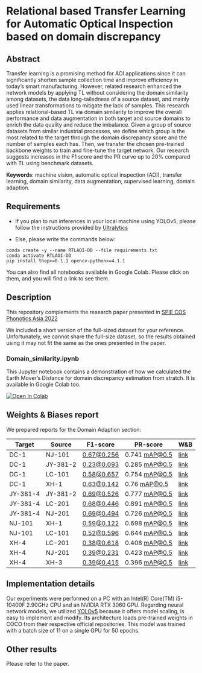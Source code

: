 # Relational based Transfer Learning for Automatic Optical Inspection based on domain discrepancy

## Abstract
Transfer learning is a promising method for AOI applications since it can significantly shorten sample collection time and improve efficiency in today’s smart manufacturing. However, related research enhanced the network models by applying TL without considering the domain similarity among datasets, the data long-tailedness of a source dataset, and mainly used linear transformations to mitigate the lack of samples. This research applies relational-based TL via domain similarity to improve the overall performance and data augmentation in both target and source domains to enrich the data quality and reduce the imbalance. Given a group of source datasets from similar industrial processes, we define which group is the most related to the target through the domain discrepancy score and the number of samples each has. Then, we transfer the chosen pre-trained backbone weights to train and fine-tune the target network. Our research suggests increases in the F1 score and the PR curve up to 20% compared with TL using benchmark datasets.

**Keywords**: machine vision, automatic optical inspection (AOI), transfer learning, domain similarity, data augmentation, supervised learning, domain adaption.

## Requirements

- If you plan to run inferences in your local machine using YOLOv5, please follow the instructions provided by [Ultralytics](https://github.com/ultralytics/yolov5)

- Else, please write the commands below:

```
conda create -y --name RTLAOI-DD --file requirements.txt 
conda activate RTLAOI-DD
pip install thop>=0.1.1 opencv-python>=4.1.1
```

You can also find all notebooks available in Google Colab. Please click on them, and you will find a link to see them.

## Description
This repository complements the research paper presented in [SPIE COS Phonotics Asia 2022](https://spie.org/spie-cos-photonics-asia/presentation/Relational-based-transfer-learning-for-automatic-optical-inspection-based-on/12317-42?SSO=1)

We included a short version of the full-sized dataset for your reference. Unfortunately, we cannot share the full-size dataset, so the results obtained using it may not fit the same as the ones presented in the paper.

### Domain_similarity.ipynb
This Jupyter notebook contains a demonstration of how we calculated the Earth Mover’s Distance for domain discrepancy estimation from stratch. It is available in Google Colab too.

<a href="https://colab.research.google.com/drive/1qw5F_V8FH2yorPPX8H6_BKFIPiqhFyB3?usp=sharing" target="_parent"><img src="https://colab.research.google.com/assets/colab-badge.svg" alt="Open In Colab"/></a>

## Weights & Biases report
We prepared reports for the Domain Adaption section:

| Target   | Source   | F1-score   | PR-score      | W&B |
| -------- | -------- | ---------- | ------------- | --- |
| DC-1     | NJ-101   | 0.67@0.256 | 0.741 mAP@0.5 | [link](https://wandb.ai/erikvalle/RTLAOI-DD-YOLOv5/runs/7845cv77) |
| DC-1     | JY-381-2 | 0.23@0.093 | 0.285 mAP@0.5 | [link](https://wandb.ai/erikvalle/RTLAOI-DD-YOLOv5/runs/1bl3g497) |
| DC-1     | LC-101   | 0.58@0.657 | 0.754 mAP@0.5 | [link](https://wandb.ai/erikvalle/RTLAOI-DD-YOLOv5/runs/2qkzqiwr) |
| DC-1     | XH-1     | 0.63@0.142 | 0.76 mAP@0.5  | [link](https://wandb.ai/erikvalle/RTLAOI-DD-YOLOv5/runs/3v637rsz) |
| JY-381-4 | JY-381-2 | 0.69@0.526 | 0.777 mAP@0.5 | [link](https://wandb.ai/erikvalle/RTLAOI-DD-YOLOv5/runs/lp8dl3d4) |
| JY-381-4 | LC-201   | 0.68@0.446 | 0.891 mAP@0.5 | [link](https://wandb.ai/erikvalle/RTLAOI-DD-YOLOv5/runs/8ekxmk79) |
| JY-381-4 | NJ-201   | 0.69@0.494 | 0.726 mAP@0.5 | [link](https://wandb.ai/erikvalle/RTLAOI-DD-YOLOv5/runs/1ngcalqv) |
| NJ-101   | XH-1     | 0.59@0.122 | 0.698 mAP@0.5 | [link](https://wandb.ai/erikvalle/RTLAOI-DD-YOLOv5/runs/31r7hvb6) |
| NJ-101   | LC-101   | 0.52@0.596 | 0.644 mAP@0.5 | [link](https://wandb.ai/erikvalle/RTLAOI-DD-YOLOv5/runs/3rmd0doh) |
| XH-4     | LC-201   | 0.38@0.618 | 0.408 mAP@0.5 | [link](https://wandb.ai/erikvalle/RTLAOI-DD-YOLOv5/runs/1iretvnb) |
| XH-4     | NJ-201   | 0.39@0.231 | 0.423 mAP@0.5 | [link](https://wandb.ai/erikvalle/RTLAOI-DD-YOLOv5/runs/cjb0e2l6) |
| XH-4     | XH-3     | 0.39@0.415 | 0.396 mAP@0.5 | [link](https://wandb.ai/erikvalle/RTLAOI-DD-YOLOv5/runs/1u5yyl33) |

## Implementation details
Our experiments were performed on a PC with an Intel(R) Core(TM) i5-10400F 2.90GHz CPU and an NVIDIA RTX 3060 GPU. Regarding neural network models, we utilized [YOLOv5](https://github.com/ultralytics/yolov5) because it offers model scaling, is easy to implement and modify. Its architecture loads pre-trained weights in COCO from their respective official repositories. This model was trained with a batch size of 11 on a single GPU for 50 epochs. 

## Other results
Please refer to the paper.